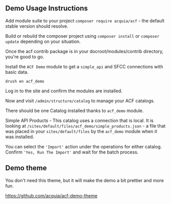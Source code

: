 ## Demo Usage Instructions

Add module suite to your project `composer require acquia/acf` - the default stable version should resolve.

Build or rebuild the composer project using `composer install` or `composer update` depending on your situation.

Once the acf contrib package is in your docroot/modules/contrib directory, you're good to go.

Install the `ACF Demo` module to get a `simple_api` and SFCC connections with basic data.

`drush en acf_demo`

Log in to the site and confirm the modules are installed.

Now and visit `/admin/structure/catalog` to manage your ACF catalogs.

There should be one Catalog installed thanks to `acf_demo` module.

Simple API Products - This catalog uses a connection that is local. It is looking at `/sites/default/files/acf_demo/simple_products.json` - a file that was placed in your `sites/default/files` by the `acf_demo` module when it was installed.

You can select the `'Import'` action under the operations for either catalog. Confirm `'Yes, Run The Import'` and wait for the batch process.

## Demo theme
You don't need this theme, but it will make the demo a bit prettier and more fun.

https://github.com/acquia/acf-demo-theme

